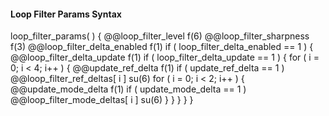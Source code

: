 #### Loop Filter Params Syntax

<div class="syntax">
loop_filter_params( ) {
    @@loop_filter_level                                                 f(6)
    @@loop_filter_sharpness                                             f(3)
    @@loop_filter_delta_enabled                                         f(1)
    if ( loop_filter_delta_enabled == 1 ) {
        @@loop_filter_delta_update                                      f(1)
        if ( loop_filter_delta_update == 1 ) {
            for ( i = 0; i < 4; i++ ) {
                @@update_ref_delta                                      f(1)
                if ( update_ref_delta == 1 )
                    @@loop_filter_ref_deltas[ i ]                       su(6)
                for ( i = 0; i < 2; i++ ) {
                    @@update_mode_delta                                 f(1)
                    if ( update_mode_delta == 1 )
                        @@loop_filter_mode_deltas[ i ]                  su(6)
                }
            }
        }
    }
}
</div>
